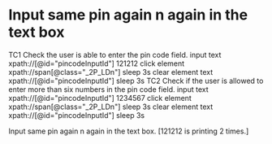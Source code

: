 
# Input same pin again n again in the text box

TC1 Check the user is able to enter the pin code field.
input text                      xpath://[@id="pincodeInputId"]     121212
click element                   xpath://span[@class="_2P_LDn"]
sleep                           3s
clear element text              xpath://[@id="pincodeInputId"]
sleep                           3s
TC2 Check if the user is allowed to enter more than six numbers in the pin code field.
input text                      xpath://[@id="pincodeInputId"]     1234567
click element                   xpath://span[@class="_2P_LDn"]
sleep                           3s
clear element text              xpath://[@id="pincodeInputId"]
sleep                           3s


 Input same pin again n again in the text box. [121212 is printing 2 times.] 


        